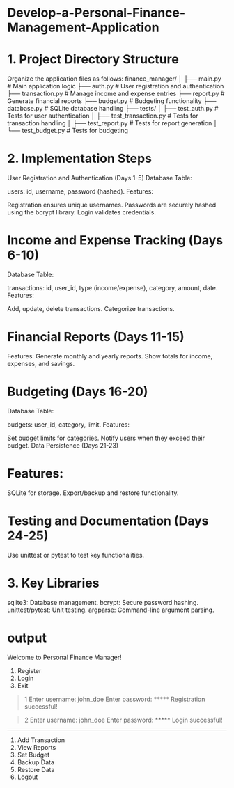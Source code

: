 # Develop-a-Personal-Finance-Management-Application
# 1. Project Directory Structure
Organize the application files as follows:
finance_manager/
│
├── main.py                 # Main application logic
├── auth.py                 # User registration and authentication
├── transaction.py          # Manage income and expense entries
├── report.py               # Generate financial reports
├── budget.py               # Budgeting functionality
├── database.py             # SQLite database handling
├── tests/
│   ├── test_auth.py        # Tests for user authentication
│   ├── test_transaction.py # Tests for transaction handling
│   ├── test_report.py      # Tests for report generation
│   └── test_budget.py      # Tests for budgeting

# 2. Implementation Steps
User Registration and Authentication (Days 1-5)
Database Table:

users: id, username, password (hashed).
Features:

Registration ensures unique usernames.
Passwords are securely hashed using the bcrypt library.
Login validates credentials.
# Income and Expense Tracking (Days 6-10)
Database Table:

transactions: id, user_id, type (income/expense), category, amount, date.
Features:

Add, update, delete transactions.
Categorize transactions.
# Financial Reports (Days 11-15)
Features:
Generate monthly and yearly reports.
Show totals for income, expenses, and savings.
# Budgeting (Days 16-20)
Database Table:

budgets: user_id, category, limit.
Features:

Set budget limits for categories.
Notify users when they exceed their budget.
Data Persistence (Days 21-23)
# Features:
SQLite for storage.
Export/backup and restore functionality.
# Testing and Documentation (Days 24-25)
Use unittest or pytest to test key functionalities.
# 3. Key Libraries
sqlite3: Database management.
bcrypt: Secure password hashing.
unittest/pytest: Unit testing.
argparse: Command-line argument parsing.
# output 

Welcome to Personal Finance Manager!
1. Register
2. Login
3. Exit

> 1
Enter username: john_doe
Enter password: *****
Registration successful!

> 2
Enter username: john_doe
Enter password: *****
Login successful!

--------------------------------
1. Add Transaction
2. View Reports
3. Set Budget
4. Backup Data
5. Restore Data
6. Logout
